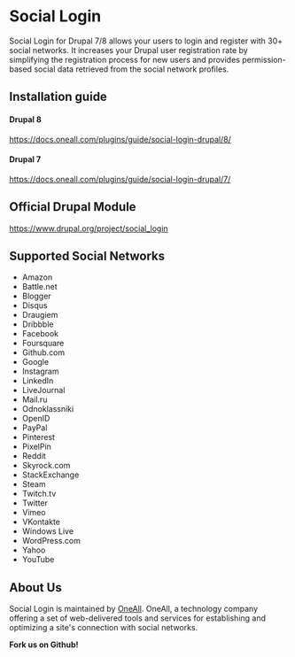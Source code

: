 # Social Login
Social Login for Drupal 7/8 allows your users to login and register with 30+ social networks. 
It increases your Drupal user registration rate by simplifying the registration process for 
new users and provides permission-based social data retrieved from the social network profiles.


## Installation guide

#### Drupal 8
https://docs.oneall.com/plugins/guide/social-login-drupal/8/

#### Drupal 7 
https://docs.oneall.com/plugins/guide/social-login-drupal/7/


## Official Drupal Module
https://www.drupal.org/project/social_login


## Supported Social Networks
* Amazon
* Battle.net
* Blogger
* Disqus
* Draugiem
* Dribbble
* Facebook
* Foursquare 
* Github.com
* Google
* Instagram
* LinkedIn
* LiveJournal
* Mail.ru
* Odnoklassniki
* OpenID
* PayPal
* Pinterest
* PixelPin
* Reddit
* Skyrock.com
* StackExchange
* Steam
* Twitch.tv
* Twitter
* Vimeo
* VKontakte
* Windows Live
* WordPress.com
* Yahoo
* YouTube

## About Us
Social Login is maintained by [OneAll](http://www.oneall.com/). OneAll, a technology company offering a set of 
web-delivered tools and services for establishing and optimizing a site's connection with social networks.

**Fork us on Github!**

